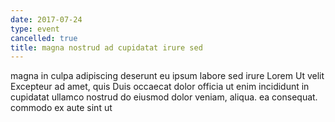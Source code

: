 ```yaml
---
date: 2017-07-24
type: event
cancelled: true
title: magna nostrud ad cupidatat irure sed
---
```

magna in culpa adipiscing deserunt eu ipsum labore sed irure Lorem Ut velit Excepteur ad amet, quis Duis occaecat dolor officia ut enim incididunt in cupidatat ullamco nostrud do eiusmod dolor veniam, aliqua. ea consequat. commodo ex aute sint ut